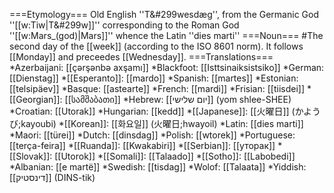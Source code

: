 ===Etymology===
Old English ''T&#299wesdæg'', from the Germanic God ''[[w:Tiw|T&#299w]]'' corresponding to the Roman God ''[[w:Mars_(god)|Mars]]'' whence the Latin ''dies marti''
===Noun===
#The second day of the [[week]] (according to the ISO 8601 norm).  It follows [[Monday]] and preceedes [[Wednesday]].
===Translations===
*Azerbaijani: [[ç&#601;rş&#601;nb&#601; axşamı]]
*Blackfoot: [[Isttsinaiksistsiko]]
*German: [[Dienstag]]
*[[Esperanto]]: [[mardo]]
*Spanish: [[martes]]
*Estonian: [[telsipäev]]
*Basque: [[astearte]]
*French: [[mardi]]
*Frisian: [[tiisdei]]
*[[Georgian]]: [[სამშაბათი]]
*Hebrew: [[יום שלישי]] (yom shlee-SHEE)
*Croatian: [[Utorak]]
*Hungarian: [[kedd]]
*[[Japanese]]: [[火曜日]] (かようび;kayoubi)
*[[Korean]]: [[화요일]] (火曜日;hwayoil)
*Latin: [[dies marti]]
*Maori: [[türei]]
*Dutch: [[dinsdag]]
*Polish: [[wtorek]]
*Portuguese: [[ter&ccedil;a-feira]]
*[[Ruanda]]: [[Kwakabiri]]
*[[Serbian]]: [[уторак]]
*[[Slovak]]: [[Utorok]]
*[[Somali]]: [[Talaado]]
*[[Sotho]]: [[Labobedi]]
*Albanian: [[e martë]]
*Swedish: [[tisdag]]
*Wolof: [[Talaata]]
*Yiddish: [[דינסטיק]] (DINS-tik)